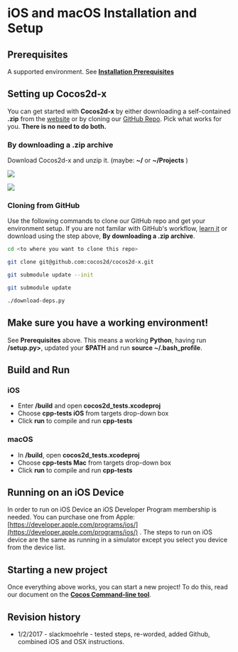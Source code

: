# iOS and macOS Installation and Setup

## Prerequisites
A supported environment. See **[Installation Prerequisites](prerequisites.md)**

## Setting up Cocos2d-x
You can get started with __Cocos2d-x__ by either downloading a self-contained
__.zip__ from the [website](//cocos2d-x.org/download) or by cloning our
[GitHub Repo](https://github.com/cocos2d/cocos2d-x). Pick what works for you.
__There is no need to do both.__

### By downloading a .zip archive
Download Cocos2d-x and unzip it. (maybe: __~/__ or __~/Projects__ )

  ![](iOS-img/unzip.png "")

  ![](iOS-img/unzipping.png "")

### Cloning from GitHub
Use the following commands to clone our GitHub repo and get your environment setup.
If you are not familar with GitHub's workflow, [learn it](https://guides.github.com/activities/hello-world/) or download
using the step above, __By downloading a .zip archive__.

```sh
cd <to where you want to clone this repo>

git clone git@github.com:cocos2d/cocos2d-x.git

git submodule update --init

git submodule update

./download-deps.py
```

## Make sure you have a working environment!
See __Prerequisites__ above. This means a working __Python__, having run __<cocos2d-x root>/setup.py>__,
updated your __$PATH__ and run __source ~/.bash_profile__.

## Build and Run
### iOS
* Enter __<cocos2d-x root>/build__ and open __cocos2d_tests.xcodeproj__
* Choose __cpp-tests iOS__ from targets drop-down box
* Click __run__ to compile and run __cpp-tests__

### macOS
* In __<cocos2d-x root>/build__, open __cocos2d_tests.xcodeproj__
* Choose __cpp-tests Mac__ from targets drop-down box
* Click __run__ to compile and run __cpp-tests__

## Running on an iOS Device
In order to run on iOS Device an iOS Developer Program membership is needed.
You can purchase one from Apple: [https://developer.apple.com/programs/ios/](https://developer.apple.com/programs/ios/)
. The steps to run on iOS device are the same as running in a simulator except
you select you device from the device list.

## Starting a new project
Once everything above works, you can start a new project! To do this, read our
document on the **[Cocos Command-line tool](../editors_and_tools/cocosCLTool.md)**.

## Revision history
* 1/2/2017 - slackmoehrle - tested steps, re-worded, added Github, combined iOS and OSX instructions.
